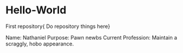 # Hello-World
First repository{ Do repository things here}

Name: Nathaniel
Purpose: Pawn newbs
Current Profession: Maintain a scraggly, hobo appearance.
